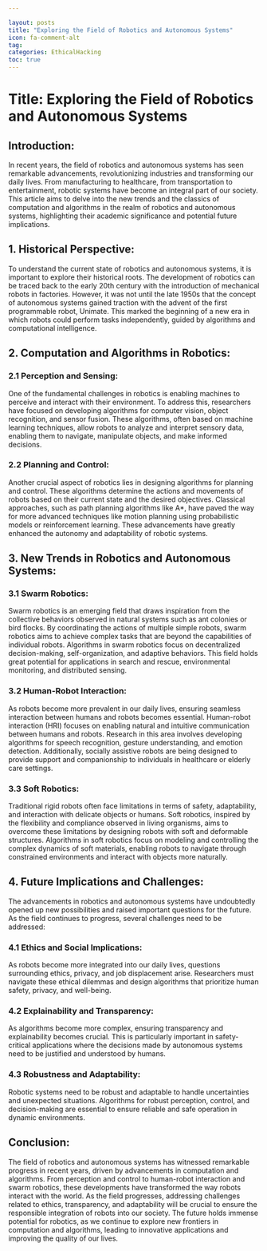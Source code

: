 ```yaml
---

layout: posts
title: "Exploring the Field of Robotics and Autonomous Systems"
icon: fa-comment-alt
tag:      
categories: EthicalHacking
toc: true
---
```




# Title: Exploring the Field of Robotics and Autonomous Systems

## Introduction:

In recent years, the field of robotics and autonomous systems has seen remarkable advancements, revolutionizing industries and transforming our daily lives. From manufacturing to healthcare, from transportation to entertainment, robotic systems have become an integral part of our society. This article aims to delve into the new trends and the classics of computation and algorithms in the realm of robotics and autonomous systems, highlighting their academic significance and potential future implications.

## 1. Historical Perspective:

To understand the current state of robotics and autonomous systems, it is important to explore their historical roots. The development of robotics can be traced back to the early 20th century with the introduction of mechanical robots in factories. However, it was not until the late 1950s that the concept of autonomous systems gained traction with the advent of the first programmable robot, Unimate. This marked the beginning of a new era in which robots could perform tasks independently, guided by algorithms and computational intelligence.

## 2. Computation and Algorithms in Robotics:

### 2.1 Perception and Sensing:

One of the fundamental challenges in robotics is enabling machines to perceive and interact with their environment. To address this, researchers have focused on developing algorithms for computer vision, object recognition, and sensor fusion. These algorithms, often based on machine learning techniques, allow robots to analyze and interpret sensory data, enabling them to navigate, manipulate objects, and make informed decisions.

### 2.2 Planning and Control:

Another crucial aspect of robotics lies in designing algorithms for planning and control. These algorithms determine the actions and movements of robots based on their current state and the desired objectives. Classical approaches, such as path planning algorithms like A*, have paved the way for more advanced techniques like motion planning using probabilistic models or reinforcement learning. These advancements have greatly enhanced the autonomy and adaptability of robotic systems.

## 3. New Trends in Robotics and Autonomous Systems:

### 3.1 Swarm Robotics:

Swarm robotics is an emerging field that draws inspiration from the collective behaviors observed in natural systems such as ant colonies or bird flocks. By coordinating the actions of multiple simple robots, swarm robotics aims to achieve complex tasks that are beyond the capabilities of individual robots. Algorithms in swarm robotics focus on decentralized decision-making, self-organization, and adaptive behaviors. This field holds great potential for applications in search and rescue, environmental monitoring, and distributed sensing.

### 3.2 Human-Robot Interaction:

As robots become more prevalent in our daily lives, ensuring seamless interaction between humans and robots becomes essential. Human-robot interaction (HRI) focuses on enabling natural and intuitive communication between humans and robots. Research in this area involves developing algorithms for speech recognition, gesture understanding, and emotion detection. Additionally, socially assistive robots are being designed to provide support and companionship to individuals in healthcare or elderly care settings.

### 3.3 Soft Robotics:

Traditional rigid robots often face limitations in terms of safety, adaptability, and interaction with delicate objects or humans. Soft robotics, inspired by the flexibility and compliance observed in living organisms, aims to overcome these limitations by designing robots with soft and deformable structures. Algorithms in soft robotics focus on modeling and controlling the complex dynamics of soft materials, enabling robots to navigate through constrained environments and interact with objects more naturally.

## 4. Future Implications and Challenges:

The advancements in robotics and autonomous systems have undoubtedly opened up new possibilities and raised important questions for the future. As the field continues to progress, several challenges need to be addressed:

### 4.1 Ethics and Social Implications:

As robots become more integrated into our daily lives, questions surrounding ethics, privacy, and job displacement arise. Researchers must navigate these ethical dilemmas and design algorithms that prioritize human safety, privacy, and well-being.

### 4.2 Explainability and Transparency:

As algorithms become more complex, ensuring transparency and explainability becomes crucial. This is particularly important in safety-critical applications where the decisions made by autonomous systems need to be justified and understood by humans.

### 4.3 Robustness and Adaptability:

Robotic systems need to be robust and adaptable to handle uncertainties and unexpected situations. Algorithms for robust perception, control, and decision-making are essential to ensure reliable and safe operation in dynamic environments.

## Conclusion:

The field of robotics and autonomous systems has witnessed remarkable progress in recent years, driven by advancements in computation and algorithms. From perception and control to human-robot interaction and swarm robotics, these developments have transformed the way robots interact with the world. As the field progresses, addressing challenges related to ethics, transparency, and adaptability will be crucial to ensure the responsible integration of robots into our society. The future holds immense potential for robotics, as we continue to explore new frontiers in computation and algorithms, leading to innovative applications and improving the quality of our lives.